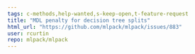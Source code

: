 ```yaml
---
tags: c-methods,help-wanted,s-keep-open,t-feature-request
title: "MDL penalty for decision tree splits"
html_url: "https://github.com/mlpack/mlpack/issues/883"
user: rcurtin
repo: mlpack/mlpack
---
```


